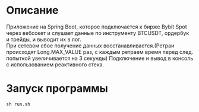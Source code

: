 
# Описание
 Приложение на Spring Boot, которое подключается к бирже Bybit Spot через вебсокет и слушает данные по инструменту BTCUSDT, ордербук и трейды, и выводит их в лог.  
При сетевом сбое получение данных восстанавливается.(Ретраи происходят Long.MAX_VALUE раз, с каждым ретраем время перед след. попыткой увеличивается на 3 секунды)
Подключение и вывод в консоль с использованием реактивного стека.  
# Запуск программы   
``` sh run.sh ```
